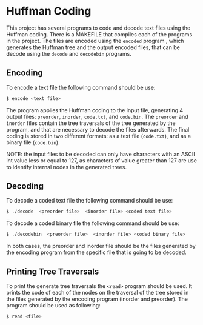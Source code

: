 # Huffman Coding #

This project has several programs to code and decode text files using the Huffman coding. There is a MAKEFILE that compiles each of the programs in the project. The files are encoded using the `encoded` program , which generates the Huffman tree and the output encoded files, that can be decode using the `decode` and `decodebin` programs.


## Encoding #

To encode a text file the following command should be use:

```sh
$ encode <text file>
```

The program applies the Huffman coding to the input file, generating 4 output files: `preorder`, `inorder`, `code.txt`, and `code.bin`. The `preorder` and `inorder` files contain the tree traversals of the tree generated by the program, and that are necessary to decode the files afterwards. The final coding is stored in two different formats: as a text file (`code.txt`), and as a binary file (`code.bin`).

NOTE: the input files to be decoded can only have characters with an ASCII int value less or equal to 127, as characters of value greater than 127 are use to identify internal nodes in the generated trees.


## Decoding #

To decode a coded text file the following command should be use:

```sh
$ ./decode  <preorder file>  <inorder file> <coded text file>
```

To decode a coded binary file the following command should be use:

```sh
$ ./decodebin  <preorder file>  <inorder file> <coded binary file>
```

In both cases, the preorder and inorder file should be the files generated by the encoding program from the specific file that is going to be decoded.


## Printing Tree Traversals #

To print the generate tree traversals the `<read>` program should be used. It prints the code of each of the nodes on the traversal of the tree stored in the files generated by the encoding program (inorder and preorder). The program should be used as following: 

```sh
$ read <file>
```



